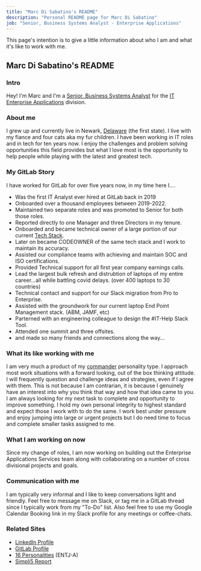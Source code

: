 ```yaml
---
title: "Marc Di Sabatino's README"
description: "Personal README page for Marc Di Sabatino"
job: "Senior, Business Systems Analyst - Enterprise Applications"
---
```


This page's intention is to give a little information about who I am and what it's like to work with me. 

## Marc Di Sabatino's README

### Intro 

Hey! I'm Marc and I'm a [Senior, Business Systems Analyst](/handbook.gitlab.com/job-families/finance/business-system-analyst/#senior-business-systems-analyst) for the [IT Enterprise Applications](/handbook.gitlab.com/handbook/business-technology/) division. 

### About me 

I grew up and currently live in Newark, [Delaware](https://simple.wikipedia.org/wiki/Delaware) (the first state). I live with my fiance and four cats aka my fur children. I have been working in IT roles and in tech for ten years now. I enjoy the challenges and problem solving opportunities this field provides but what I love most is the opportunity to help people while playing with the latest and greatest tech. 

### My GitLab Story

I have worked for GitLab for over five years now, in my time here I....

- Was the first IT Analyst ever hired at GitLab back in 2019
- Onboarded over a thousand employees between 2019-2022.
- Maintained two separate roles and was promoted to Senior for both those roles. 
- Reported directly to one Manager and three Directors in my tenure. 
- Onboarded and became technical owner of a large portion of our current [Tech Stack](/handbook.gitlab.com/handbook/business-technology/tech-stack/).
- Later on became CODEOWNER of the same tech stack and I work to maintain its accuracy.
- Assisted our compliance teams with achieving and maintain SOC and ISO certifications. 
- Provided Technical support for all first year company earnings calls.
- Lead the largest bulk refresh and distrubtion of laptops of my entire career...all while battling covid delays. (over 400 laptops to 30 countries) 
- Technical contact and support for our Slack migration from Pro to Enterprise.
- Assisted with the groundwork for our current laptop End Point Management stack. (ABM, JAMF, etc)
- Parterned with an engineering colleague to design the #IT-Help Slack Tool. 
- Attended one summit and three offsites.
- and made so many friends and connections along the way...

### What its like working with me

I am very much a product of my [commander](https://www.forbes.com/health/mind/entj-personality-type/) personality type. I approach most work situations with a forward looking, out of the box thinking attitude. I will frequently question and challenge ideas and strategies, even if I agree with them. This is not because I am contrarian, it is because I genuinely have an interest into why you think that way and how that idea came to you. I am always looking for my next task to complete and opportunity to improve something. I hold my own personal integrity to highest standard and expect those I work with to do the same. I work best under pressure and enjoy jumping into large or urgent projects but I do need time to focus and complete smaller tasks assigned to me. 

### What I am working on now

Since my change of roles, I am now working on building out the Enterprise Applications Services team along with collaborating on a number of cross divisional projects and goals. 

### Communication with me

I am typically very informal and I like to keep conversations light and friendly. Feel free to message me on Slack, or tag me in a GitLab thread since I typically work from my "To-Do" list. Also feel free to use my Google Calendar Booking link in my Slack profile for any meetings or coffee-chats. 

### Related Sites

- [LinkedIn Profile](https://www.linkedin.com/in/marc-disabatino/)
- [GitLab Profile](https://gitlab.com/marc_disabatino)
- [16 Personalities](https://www.16personalities.com/profiles/494e90f221560) (ENTJ-A)
- [Simpli5 Report](https://docs.google.com/document/d/152llveMp7nzM0DpQQo91eHBtzcovGyKRhpAIy-NI_1o/edit)
